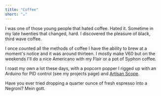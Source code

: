 ```yaml
---
title: "Coffee"
short: "☕"
---
```

I was one of those young people that hated coffee. Hated it. Sometime in my late
twenties that changed, hard. I discovered the pleasure of black, third wave
coffee.

I once counted all the methods of coffee I have the ability to brew at a
moment's notice and it was around thirteen. I mostly make V60 but on the
weekends I'll do a nice Americano with my Flair or a pot of Syphon coffee.

I roast my own a lot these days, with a popcorn popper I rigged up with an
Arduino for PID control (see my projects page) and [Artisan Scope][1].

Have you ever tried dropping a quarter ounce of fresh espresso into a Negroni?
Mein gott.

[1]: https://artisan-scope.org/
